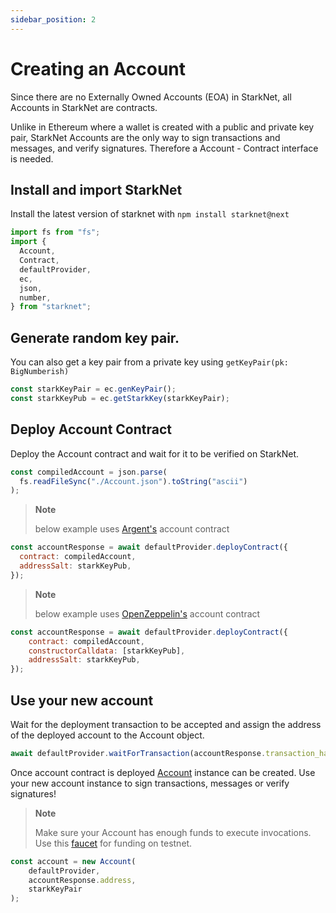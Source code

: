```yaml
---
sidebar_position: 2
---
```


# Creating an Account

Since there are no Externally Owned Accounts (EOA) in StarkNet, all Accounts in StarkNet are contracts.

Unlike in Ethereum where a wallet is created with a public and private key pair, StarkNet Accounts are the only way to sign transactions and messages, and verify signatures. Therefore a Account - Contract interface is needed.

## Install and import StarkNet

Install the latest version of starknet with `npm install starknet@next`

```javascript
import fs from "fs";
import {
  Account,
  Contract,
  defaultProvider,
  ec,
  json,
  number,
} from "starknet";
```

## Generate random key pair.

You can also get a key pair from a private key using `getKeyPair(pk: BigNumberish)`

```javascript
const starkKeyPair = ec.genKeyPair();
const starkKeyPub = ec.getStarkKey(starkKeyPair);
```

## Deploy Account Contract

Deploy the Account contract and wait for it to be verified on StarkNet.

```javascript
const compiledAccount = json.parse(
  fs.readFileSync("./Account.json").toString("ascii")
);
```

> **Note** 
> 
> below example uses [Argent's](https://github.com/argentlabs/argent-contracts-starknet/blob/develop/contracts/ArgentAccount.cairo) account contract 

```javascript
const accountResponse = await defaultProvider.deployContract({
  contract: compiledAccount,
  addressSalt: starkKeyPub,
});
```

> **Note** 
> 
> below example uses [OpenZeppelin's](https://github.com/OpenZeppelin/cairo-contracts/blob/main/src/openzeppelin/account/presets/Account.cairo) account contract 

```javascript
const accountResponse = await defaultProvider.deployContract({
    contract: compiledAccount,
    constructorCalldata: [starkKeyPub],
    addressSalt: starkKeyPub,
});
```

## Use your new account

Wait for the deployment transaction to be accepted and assign the address of the deployed account to the Account object.

```javascript
await defaultProvider.waitForTransaction(accountResponse.transaction_hash);
```

Once account contract is deployed [Account](../docs/API/account.md) instance can be created. Use your new account instance to sign transactions, messages or verify signatures! 

> **Note**
> 
> Make sure your Account has enough funds to execute invocations. Use this [faucet](https://faucet.goerli.starknet.io/) for funding on testnet.

```js
const account = new Account(
    defaultProvider,
    accountResponse.address,
    starkKeyPair
);
```
